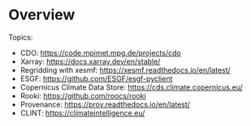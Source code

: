 # Overview

Topics:
* CDO: https://code.mpimet.mpg.de/projects/cdo
* Xarray: https://docs.xarray.dev/en/stable/
* Regridding with xesmf: https://xesmf.readthedocs.io/en/latest/ 
* ESGF: https://github.com/ESGF/esgf-pyclient
* Copernicus Climate Data Store: https://cds.climate.copernicus.eu/
* Rooki: https://github.com/roocs/rooki
* Provenance: https://prov.readthedocs.io/en/latest/
* CLINT: https://climateintelligence.eu/


